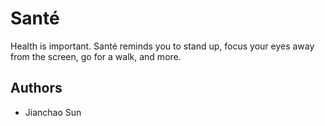 # Santé
Health is important. Santé reminds you to stand up, focus your eyes away from the screen, go for a walk, and more.

## Authors
- Jianchao Sun
